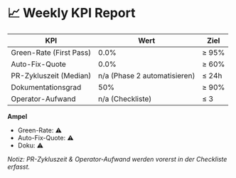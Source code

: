# 📈 Weekly KPI Report

| KPI | Wert | Ziel |
|---|---|---|
| Green-Rate (First Pass) | 0.0% | ≥ 95% |
| Auto-Fix-Quote | 0.0% | ≥ 60% |
| PR-Zykluszeit (Median) | n/a (Phase 2 automatisieren) | ≤ 24h |
| Dokumentationsgrad | 50% | ≥ 90% |
| Operator-Aufwand | n/a (Checkliste) | ≤ 3 |

**Ampel**
- Green-Rate: ⚠️
- Auto-Fix-Quote: ⚠️
- Doku: ⚠️

_Notiz: PR-Zykluszeit & Operator-Aufwand werden vorerst in der Checkliste erfasst._
